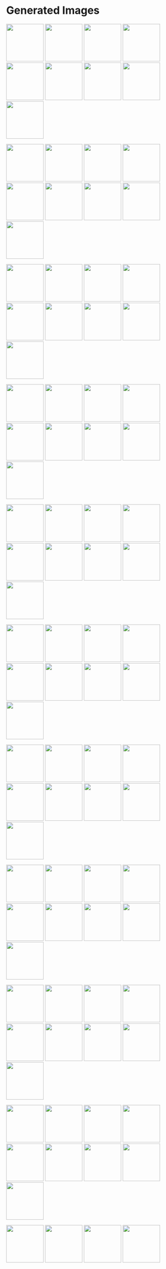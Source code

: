 # Generated Images



<img src="2025_09_19_01.webp" width="100"/> <img src="2025_09_19_02.webp" width="100"/> <img src="2025_09_19_03.webp" width="100"/> <img src="2025_09_19_04.webp" width="100"/> <img src="2025_09_19_05.webp" width="100"/> <img src="2025_09_19_06.webp" width="100"/> <img src="2025_09_19_07.webp" width="100"/> <img src="2025_09_19_08.webp" width="100"/> <img src="2025_09_19_09.webp" width="100"/>

<img src="2025_09_19_10.webp" width="100"/> <img src="2025_09_19_11.webp" width="100"/> <img src="2025_09_19_12.webp" width="100"/> <img src="2025_09_19_13.webp" width="100"/> <img src="2025_09_19_14.webp" width="100"/> <img src="2025_09_19_15.webp" width="100"/> <img src="2025_09_19_16.webp" width="100"/> <img src="2025_09_19_17.webp" width="100"/> <img src="2025_09_19_18.webp" width="100"/>

<img src="2025_09_19_19.webp" width="100"/> <img src="2025_09_19_20.webp" width="100"/> <img src="2025_09_19_21.webp" width="100"/> <img src="2025_09_19_22.webp" width="100"/> <img src="2025_09_19_23.webp" width="100"/> <img src="2025_09_19_24.webp" width="100"/> <img src="2025_09_19_25.webp" width="100"/> <img src="2025_09_19_26.webp" width="100"/> <img src="2025_09_19_27.webp" width="100"/>

<img src="2025_09_19_28.webp" width="100"/> <img src="2025_09_19_29.webp" width="100"/> <img src="2025_09_19_30.webp" width="100"/> <img src="2025_09_19_31.webp" width="100"/> <img src="2025_09_19_32.webp" width="100"/> <img src="2025_09_19_33.webp" width="100"/> <img src="2025_09_19_34.webp" width="100"/> <img src="2025_09_19_35.webp" width="100"/> <img src="2025_09_19_36.webp" width="100"/>

<img src="2025_09_19_37.webp" width="100"/> <img src="2025_09_19_38.webp" width="100"/> <img src="2025_09_19_39.webp" width="100"/> <img src="2025_09_19_40.webp" width="100"/> <img src="2025_09_19_41.webp" width="100"/> <img src="2025_09_19_42.webp" width="100"/> <img src="2025_09_19_43.webp" width="100"/> <img src="2025_09_19_44.webp" width="100"/> <img src="2025_09_19_45.webp" width="100"/>

<img src="2025_09_19_46.webp" width="100"/> <img src="2025_09_19_47.webp" width="100"/> <img src="2025_09_19_48.webp" width="100"/> <img src="2025_09_19_49.webp" width="100"/> <img src="2025_09_19_50.webp" width="100"/> <img src="2025_09_19_51.webp" width="100"/> <img src="2025_09_19_52.webp" width="100"/> <img src="2025_09_19_53.webp" width="100"/> <img src="2025_09_19_54.webp" width="100"/>

<img src="2025_09_19_55.webp" width="100"/> <img src="2025_09_19_56.webp" width="100"/> <img src="2025_09_19_57.webp" width="100"/> <img src="2025_09_19_58.webp" width="100"/> <img src="2025_09_19_59.webp" width="100"/> <img src="2025_09_19_60.webp" width="100"/> <img src="2025_09_19_61.webp" width="100"/> <img src="2025_09_19_62.webp" width="100"/> <img src="2025_09_19_63.webp" width="100"/>

<img src="2025_09_19_64.webp" width="100"/> <img src="2025_09_19_65.webp" width="100"/> <img src="2025_09_19_66.webp" width="100"/> <img src="2025_09_19_67.webp" width="100"/> <img src="2025_09_19_68.webp" width="100"/> <img src="2025_09_19_69.webp" width="100"/> <img src="2025_09_19_70.webp" width="100"/> <img src="2025_09_19_71.webp" width="100"/> <img src="2025_09_19_72.webp" width="100"/>

<img src="2025_09_19_73.webp" width="100"/> <img src="2025_09_19_74.webp" width="100"/> <img src="2025_09_19_75.webp" width="100"/> <img src="2025_09_19_76.webp" width="100"/> <img src="2025_09_19_77.webp" width="100"/> <img src="2025_09_19_78.webp" width="100"/> <img src="2025_09_19_79.webp" width="100"/> <img src="2025_09_19_80.webp" width="100"/> <img src="2025_09_19_81.webp" width="100"/>

<img src="2025_09_19_82.webp" width="100"/> <img src="2025_09_19_83.webp" width="100"/> <img src="2025_09_19_84.webp" width="100"/> <img src="2025_09_19_85.webp" width="100"/> <img src="2025_09_19_86.webp" width="100"/> <img src="2025_09_19_87.webp" width="100"/> <img src="2025_09_19_88.webp" width="100"/> <img src="2025_09_19_89.webp" width="100"/> <img src="2025_09_19_90.webp" width="100"/>

<img src="2025_09_19_91.webp" width="100"/> <img src="2025_09_19_92.webp" width="100"/> <img src="2025_09_19_93.webp" width="100"/> <img src="2025_09_19_94.webp" width="100"/>